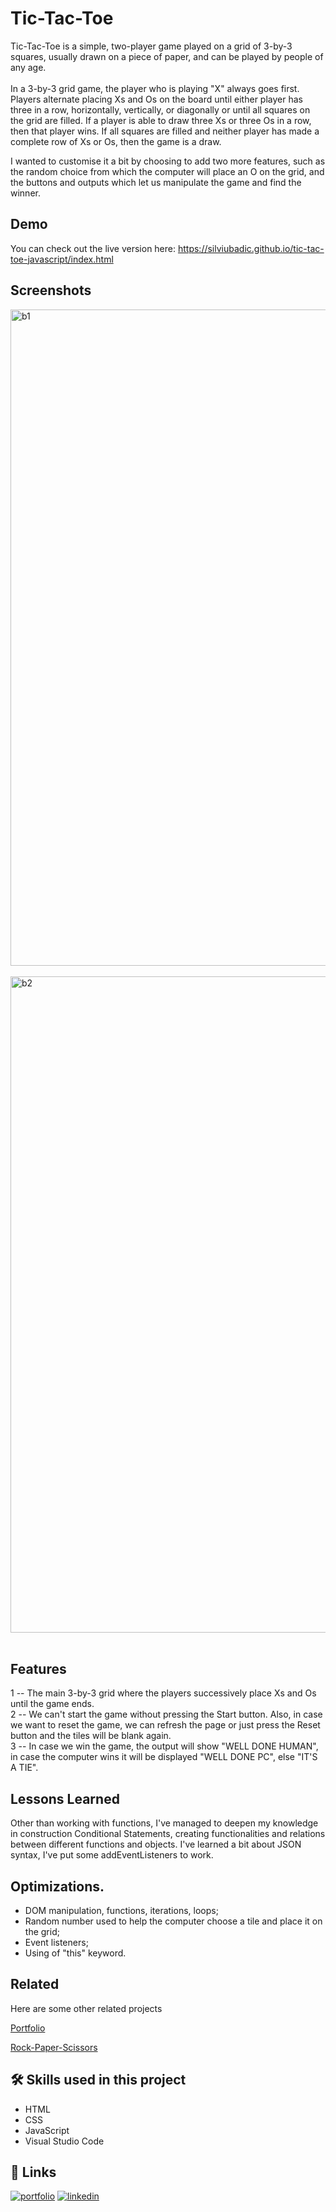 

# Tic-Tac-Toe
Tic-Tac-Toe is a simple, two-player game played on a grid of 3-by-3 squares, usually drawn on a piece of paper, and can be played by people of any age.  <br><br>
In a 3-by-3 grid game, the player who is playing "X" always goes first. Players alternate placing Xs and Os on the board until either player has three in a row, horizontally, vertically, or diagonally or until all squares on the grid are filled. If a player is able to draw three Xs or three Os in a row, then that player wins. If all squares are filled and neither player has made a complete row of Xs or Os, then the game is a draw.

I wanted to customise it a bit by choosing to add two more features, such as the random choice from which the computer will place an O on the grid, and the buttons and outputs which let us manipulate the game and find the winner.
## Demo
You can check out the live version here:
https://silviubadic.github.io/tic-tac-toe-javascript/index.html

## Screenshots
<img width="1050" alt="b1" src="https://github.com/SilviuBadic/tic-tac-toe-javascript/assets/130041755/1c323a8f-aff8-43d9-9655-fbee577b83a2">

<br>
<br>
<img width="1050" alt="b2" src="https://github.com/SilviuBadic/tic-tac-toe-javascript/assets/130041755/cde28b8a-0b65-4f80-aa93-d0ce7d50703d">

<br>
<br>


## Features

1 -- The main 3-by-3 grid where the players successively place Xs and Os until the game ends.<br>
2 -- We can't start the game without pressing the Start button. Also, in case we want to reset the game, we can refresh the page or just press the Reset button and 
the tiles will be blank again. <br>
3 -- In case we win the game, the output will show "WELL DONE HUMAN", in case the computer wins it will be displayed "WELL DONE PC", else "IT'S A TIE". <br>

## Lessons Learned
Other than working with functions, I've managed to deepen my knowledge in construction Conditional Statements, creating functionalities and relations between different functions and objects. I've learned a bit about JSON syntax, I've put some addEventListeners to work.
## Optimizations.

- DOM manipulation, functions, iterations, loops;
- Random number used to help the computer choose a tile and place it on the grid;
- Event listeners;
- Using of "this" keyword.



## Related

Here are some other related projects

[Portfolio](https://silviubadic.github.io/portfolio/html/index.html) 

[Rock-Paper-Scissors](https://github.com/SilviuBadic/rock-paper-scissors-javascript)


## 🛠 Skills used in this project
- HTML
- CSS
- JavaScript
- Visual Studio Code


## 🔗 Links
[![portfolio](https://img.shields.io/badge/my_portfolio-000?style=for-the-badge&logo=ko-fi&logoColor=white)](https://github.com/SilviuBadic)
[![linkedin](https://img.shields.io/badge/linkedin-0A66C2?style=for-the-badge&logo=linkedin&logoColor=white)](https://www.linkedin.com/in/silviu-nicolae-badicel-8ab9b01b3/)


